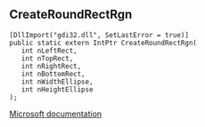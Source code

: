 ## CreateRoundRectRgn

```
[DllImport("gdi32.dll", SetLastError = true)]
public static extern IntPtr CreateRoundRectRgn(
   int nLeftRect,
   int nTopRect,
   int nRightRect,
   int nBottomRect,
   int nWidthEllipse,
   int nHeightEllipse
);
```

[Microsoft documentation](https://docs.microsoft.com/en-us/windows/win32/api/wingdi/nf-wingdi-createroundrectrgn)
